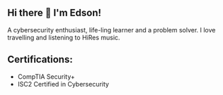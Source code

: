 ## Hi there 👋 I'm Edson!
A cybersecurity enthusiast, life-ling learner and a problem solver. I love travelling and listening to HiRes music. 

## Certifications:
- CompTIA Security+
- ISC2 Certified in Cybersecurity
<!--
**edsonencinas/edsonencinas** is a ✨ _special_ ✨ repository because its `README.md` (this file) appears on your GitHub profile.

Here are some ideas to get you started:

- 🔭 I’m currently working on ...
- 🌱 I’m currently learning ...
- 👯 I’m looking to collaborate on ...
- 🤔 I’m looking for help with ...
- 💬 Ask me about ...
- 📫 How to reach me: ...
- 😄 Pronouns: ...
- ⚡ Fun fact: ...
-->
